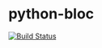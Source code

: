 # python-bloc

[![Build Status](https://travis-ci.com/pen-lab/python-bloc.svg?branch=main)](https://travis-ci.com/pen-lab/python-bloc)

